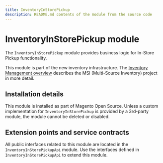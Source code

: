 ```yaml
---
title: InventoryInStorePickup
description: README.md contents of the module from the source code
---
```


# InventoryInStorePickup module

The `InventoryInStorePickup` module provides business logic for In-Store Pickup functionality.

This module is part of the new inventory infrastructure. The
[Inventory Management overview](https://developer.adobe.com/commerce/webapi/rest/inventory/)
describes the MSI (Multi-Source Inventory) project in more detail.

## Installation details

This module is installed as part of Magento Open Source. Unless a custom implementation for `InventoryInStorePickup`
is provided by a 3rd-party module, the module cannot be deleted or disabled.

## Extension points and service contracts

All public interfaces related to this module are located in the `InventoryInStorePickupApi` module.
Use the interfaces defined in `InventoryInStorePickupApi` to extend this module.
